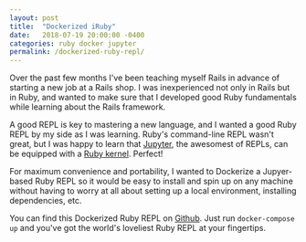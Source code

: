 ```yaml
---
layout: post
title:  "Dockerized iRuby"
date:   2018-07-19 20:00:00 -0400
categories: ruby docker jupyter
permalink: /dockerized-ruby-repl/
---
```


Over the past few months I've been teaching myself Rails in advance of starting a new job
at a Rails shop. I was inexperienced not only in Rails but in Ruby, and wanted to make sure
that I developed good Ruby fundamentals while learning about the Rails framework.

A good REPL is key to mastering a new language, and I wanted a good Ruby REPL by my side
as I was learning. Ruby's command-line REPL wasn't great,
but I was happy to learn that [Jupyter](http://jupyter.org/), the awesomest of REPLs, can be equipped with
a [Ruby kernel](https://github.com/SciRuby/iruby). Perfect!

For maximum convenience and portability, I wanted to Dockerize a Jupyer-based Ruby REPL so
it would be easy to install and spin up on any machine without having to worry at all about
setting up a local environment, installing dependencies, etc.

You can find this Dockerized Ruby REPL on [Github](https://github.com/igorferst/iruby-dockerized/).
Just run `docker-compose up` and you've got the world's loveliest Ruby REPL at your fingertips.
